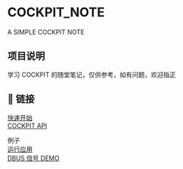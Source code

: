 # COCKPIT_NOTE

A SIMPLE COCKPIT NOTE

## 项目说明

学习 COCKPIT 的随堂笔记，仅供参考，如有问题，欢迎指正

## 🔗 链接

[快速开始](https://github.com/littlebearbbb/COCKPIT_NOTE/blob/main/%E5%BF%AB%E9%80%9F%E5%BC%80%E5%A7%8B/QUICK_START.md)  
[COCKPIT API](https://github.com/littlebearbbb/COCKPIT_NOTE/blob/main/%E5%BF%AB%E9%80%9F%E5%BC%80%E5%A7%8B/COCKPIT_API.md)

例子  
[运行应用](https://github.com/littlebearbbb/COCKPIT_NOTE/blob/main/examples/EXCUTE_APP.md)  
[DBUS 信号 DEMO](https://github.com/littlebearbbb/COCKPIT_NOTE/blob/main/examples/DBUS_DEMO.md)
